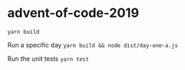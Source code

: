 # advent-of-code-2019


`yarn build`

Run a specific day
`yarn build && node dist/day-one-a.js`

Run the unit tests
`yarn test`